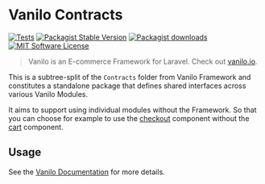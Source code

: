 # Vanilo Contracts

[![Tests](https://img.shields.io/github/actions/workflow/status/vanilophp/contracts/tests.yml?branch=master&style=flat-square)](https://github.com/vanilophp/contracts/actions?query=workflow%3Atests)
[![Packagist Stable Version](https://img.shields.io/packagist/v/vanilo/contracts.svg?style=flat-square&label=stable)](https://packagist.org/packages/vanilo/contracts)
[![Packagist downloads](https://img.shields.io/packagist/dt/vanilo/contracts.svg?style=flat-square)](https://packagist.org/packages/vanilo/contracts)
[![MIT Software License](https://img.shields.io/badge/license-MIT-blue.svg?style=flat-square)](LICENSE.md)

> Vanilo is an E-commerce Framework for Laravel.
> Check out [vanilo.io](https://vanilo.io).

This is a subtree-split of the `Contracts` folder from Vanilo Framework and
constitutes a standalone package that defines shared interfaces across various
Vanilo Modules.

It aims to support using individual modules without the Framework.
So that you can choose for example to use the
[checkout](https://github.com/vanilophp/checkout) component without the
[cart](https://github.com/vanilophp/cart) component.

## Usage

See the [Vanilo Documentation](https://vanilo.io/docs/master/what-is-vanilo) for more details.
